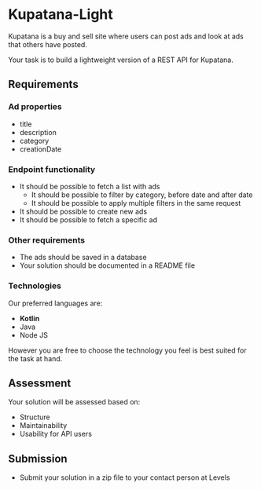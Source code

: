 # Kupatana-Light
Kupatana is a buy and sell site where users can post ads and look at ads that others have posted.

Your task is to build a lightweight version of a REST API for Kupatana.

## Requirements
### Ad properties
- title
- description
- category
- creationDate

### Endpoint functionality
- It should be possible to fetch a list with ads
  - It should be possible to filter by category, before date and after date
  - It should be possible to apply multiple filters in the same request
- It should be possible to create new ads
- It should be possible to fetch a specific ad

### Other requirements
- The ads should be saved in a database
- Your solution should be documented in a README file


### Technologies
Our preferred languages are:
- **Kotlin**
- Java
- Node JS

However you are free to choose the technology you feel is best suited for the task at hand.

## Assessment
Your solution will be assessed based on:
- Structure
- Maintainability
- Usability for API users

## Submission
- Submit your solution in a zip file to your contact person at Levels
